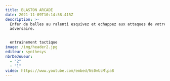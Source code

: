 ```yaml
---
title: BLASTON ARCADE
date: 2021-11-09T10:14:58.415Z
description: >-
  Enfer de balles au ralenti esquivez et echappez aux attaques de votre
  adversaire.


  entrainement tactique
image: /img/header2.jpg
editeur: synthesys
nbrDeJoueur:
  - "2"
  - "1"
video: https://www.youtube.com/embed/Ns0vUcMlpa8
---
```

